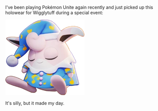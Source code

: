 I've been playing Pokémon Unite again recently and just picked up this holowear for Wigglytuff during a special event:

![the pokemon Wigglytuff wearing blue pyjamas and a hat with yellow music notes on them](./images/Sleeptime_Style_Wigglytuff.webp)

It's silly, but it made my day.